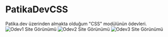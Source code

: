 # PatikaDevCSS
 Patika.dev üzerinden almakta olduğum "CSS" modülünün ödevleri.
![Odev1 Site Görünümü](https://user-images.githubusercontent.com/76431780/163830954-53814826-aaf2-4918-9d01-8b808752b1c5.JPG)
![Odev2 Site Görünümü](https://user-images.githubusercontent.com/76431780/163830961-db628412-c5d8-4551-a205-3e4a813f534f.JPG)
![Odev3 Site Görünümü](https://user-images.githubusercontent.com/76431780/163830973-3df60b2f-0b3f-4b36-b5ee-bcc01270ca95.JPG)

